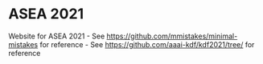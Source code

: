 # ASEA 2021
Website for ASEA 2021
    - See https://github.com/mmistakes/minimal-mistakes for reference
    - See https://github.com/aaai-kdf/kdf2021/tree/ for reference

